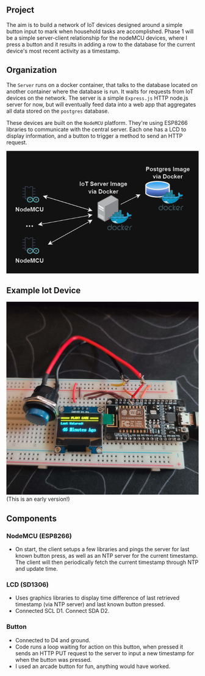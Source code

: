 ## Project
The aim is to build a network of IoT devices designed around a simple button input to mark when household tasks are accomplished. Phase 1 will be a simple server-client relationship for the nodeMCU devices, where I press a button and it results in adding a row to the database for the current device's most recent activity as a timestamp.


## Organization
The `Server` runs on a docker container, that talks to the database located on another container where the database is run. It waits for requests from IoT devices on the network. The server is a simple `Express.js` HTTP node.js server for now, but will eventually feed data into a web app that aggregates all data stored on the `postgres` database.

These devices are built on the `NodeMCU` platform. They're using ESP8266 libraries to communicate with the central server. Each one has a LCD to display information, and a button to trigger a method to send an HTTP request.

![Diagram](images/map.jpg)

## Example Iot Device

![Diagram](images/v1.jpg)
(This is an early version!)
## Components

### NodeMCU (ESP8266)
- On start, the client setups a few libraries and pings the server for last known button press, as well as an NTP server for the current timestamp. The client will then periodically fetch the current timestamp through NTP and update time. 

### LCD (SD1306)
- Uses graphics libraries to display time difference of last retrieved timestamp (via NTP server) and last known button pressed.
- Connected SCL D1. Connect SDA D2. 

### Button 
- Connected to D4 and ground.
- Code runs a loop waiting for action on this button, when pressed it sends an HTTP PUT request to the server to input a new timestamp for when the button was pressed.
- I used an arcade button for fun, anything would have worked.
